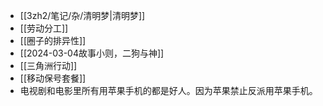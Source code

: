
- [[3zh2/笔记/杂/清明梦|清明梦]]
- [[劳动分工]]
- [[圈子的排异性]]
- [[2024-03-04故事小则，二狗与神]]
- [[三角洲行动]]
- [[移动保号套餐]]
- 电视剧和电影里所有用苹果手机的都是好人。因为苹果禁止反派用苹果手机。